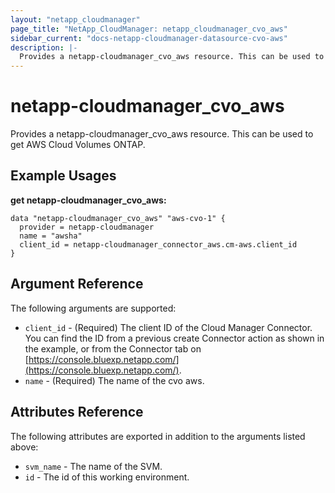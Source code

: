 ```yaml
---
layout: "netapp_cloudmanager"
page_title: "NetApp_CloudManager: netapp_cloudmanager_cvo_aws"
sidebar_current: "docs-netapp-cloudmanager-datasource-cvo-aws"
description: |-
  Provides a netapp-cloudmanager_cvo_aws resource. This can be used to get AWS Cloud Volumes ONTAP.
---
```


# netapp-cloudmanager_cvo_aws

Provides a netapp-cloudmanager_cvo_aws resource. This can be used to get AWS Cloud Volumes ONTAP.

## Example Usages

**get netapp-cloudmanager_cvo_aws:**

```
data "netapp-cloudmanager_cvo_aws" "aws-cvo-1" {
  provider = netapp-cloudmanager
  name = "awsha"
  client_id = netapp-cloudmanager_connector_aws.cm-aws.client_id
}
```

## Argument Reference

The following arguments are supported:

* `client_id` - (Required) The client ID of the Cloud Manager Connector. You can find the ID from a previous create Connector action as shown in the example, or from the Connector tab on [https://console.bluexp.netapp.com/](https://console.bluexp.netapp.com/).
* `name` - (Required) The name of the cvo aws.

## Attributes Reference

The following attributes are exported in addition to the arguments listed above:

* `svm_name` - The name of the SVM.
* `id` - The id of this working environment.
